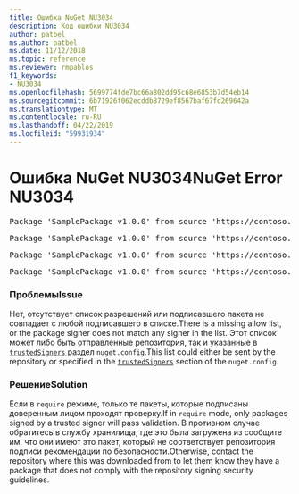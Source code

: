```yaml
---
title: Ошибка NuGet NU3034
description: Код ошибки NU3034
author: patbel
ms.author: patbel
ms.date: 11/12/2018
ms.topic: reference
ms.reviewer: rmpablos
f1_keywords:
- NU3034
ms.openlocfilehash: 5699774fde7bc66a802dd95c68e6853b7d54eb14
ms.sourcegitcommit: 6b71926f062ecddb8729ef8567baf67fd269642a
ms.translationtype: MT
ms.contentlocale: ru-RU
ms.lasthandoff: 04/22/2019
ms.locfileid: "59931934"
---
```

# <a name="nuget-error-nu3034"></a><span data-ttu-id="14625-103">Ошибка NuGet NU3034</span><span class="sxs-lookup"><span data-stu-id="14625-103">NuGet Error NU3034</span></span>

<pre>Package 'SamplePackage v1.0.0' from source 'https://contoso.com/index.json': signatureValidationMode is set to require, so packages are allowed only if signed by trusted signers; however, no trusted signers were specified.</pre>
<pre>Package 'SamplePackage v1.0.0' from source 'https://contoso.com/index.json': The package signature certificate fingerprint does not match any certificate fingerprint in the allow list.</pre>
<pre>Package 'SamplePackage v1.0.0' from source 'https://contoso.com/index.json': This repository indicated that all its packages are repository signed; however, it listed no signing certificates.</pre>
<pre>Package 'SamplePackage v1.0.0' from source 'https://contoso.com/index.json': This package was not repository signed with a certificate listed by this repository.</pre>

### <a name="issue"></a><span data-ttu-id="14625-104">Проблемы</span><span class="sxs-lookup"><span data-stu-id="14625-104">Issue</span></span>

<span data-ttu-id="14625-105">Нет, отсутствует список разрешений или подписавшего пакета не совпадает с любой подписавшего в списке.</span><span class="sxs-lookup"><span data-stu-id="14625-105">There is a missing allow list, or the package signer does not match any signer in the list.</span></span> <span data-ttu-id="14625-106">Этот список может либо быть отправленные репозитория, так и указанные в [ `trustedSigners` ](../nuget-config-file.md#trustedsigners-section) раздел `nuget.config`.</span><span class="sxs-lookup"><span data-stu-id="14625-106">This list could either be sent by the repository or specified in the [`trustedSigners`](../nuget-config-file.md#trustedsigners-section) section of the `nuget.config`.</span></span>

### <a name="solution"></a><span data-ttu-id="14625-107">Решение</span><span class="sxs-lookup"><span data-stu-id="14625-107">Solution</span></span>

<span data-ttu-id="14625-108">Если в `require` режиме, только те пакеты, которые подписаны доверенным лицом проходят проверку.</span><span class="sxs-lookup"><span data-stu-id="14625-108">If in `require` mode, only packages signed by a trusted signer will pass validation.</span></span> <span data-ttu-id="14625-109">В противном случае обратитесь в службу хранилища, где это была загружена из сообщите им, что они имеют это пакет, который не соответствует репозитория подписи рекомендации по безопасности.</span><span class="sxs-lookup"><span data-stu-id="14625-109">Otherwise, contact the repository where this was downloaded from to let them know they have a package that does not comply with the repository signing security guidelines.</span></span>
